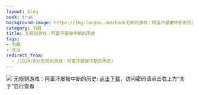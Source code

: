 ```yaml
---
layout: blog
book: true
background-image: https://img.locyoo.com/book无规则游戏：阿富汗屡被中断的历史.jpg
category: 书籍
title: 无规则游戏：阿富汗屡被中断的历史
tags:
- 书籍
- 政治
redirect_from:
  - /2024/03/无规则游戏：阿富汗屡被中断的历史/
---
```

![](https://img.locyoo.com/book无规则游戏：阿富汗屡被中断的历史.jpg)
无规则游戏：阿富汗屡被中断的历史: <a name = "ref1" href="https://url18.ctfile.com/f/50983618-1345419394-f1eb44?p=3619">点击下载</a>，访问密码请点击右上方“关于”自行查看